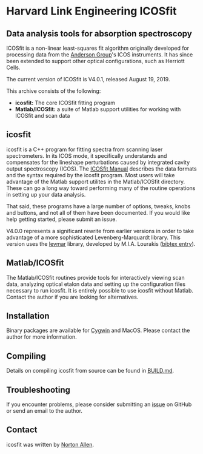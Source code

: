# Harvard Link Engineering ICOSfit
## Data analysis tools for absorption spectroscopy

ICOSfit is a non-linear least-squares fit algorithm originally developed for processing
data from the [Anderson Group](https://www.arp.harvard.edu/)'s ICOS instruments. It has
since been extended to support other optical configurations, such as Herriott Cells.

The current version of ICOSfit is V4.0.1, released August 19, 2019.

This archive consists of the following:
- **icosfit:** The core ICOSfit fitting program
- **Matlab/ICOSfit:** a suite of Matlab support utilities for working with ICOSfit and scan data

## icosfit
icosfit is a C++ program for fitting spectra from scanning laser spectrometers. In its
ICOS mode, it specifically understands and compensates for the lineshape perturbations
caused by integrated cavity output spectroscopy (ICOS). The [ICOSfit
Manual](https://www.arp.harvard.edu/eng/das/manuals/icosfit.html) describes the data
formats and the syntax required by the icosfit program. Most users will take advantage
of the Matlab support utilites in the Matlab/ICOSfit directory. These can go a long
way toward performing many of the routine operations in setting up your data analysis.

That said, these programs have a large number of options, tweaks, knobs and buttons,
and not all of them have been documented. If you would like help getting started,
please submit an issue.

V4.0.0 represents a significant rewrite from earlier versions in order to take
advantage of a more sophisticated Levenberg-Marquardt library. This version uses
the [levmar](http://users.ics.forth.gr/~lourakis/levmar/) library, developed by
M.I.A. Lourakis ([bibtex entry](http://users.ics.forth.gr/~lourakis/levmar/bibentry.html)).

## Matlab/ICOSfit
The Matlab/ICOSfit routines provide tools for interactively viewing scan data,
analyzing optical etalon data and setting up the configuration files necessary
to run icosfit. It is entirely possible to use icosfit without Matlab. Contact
the author if you are looking for alternatives.

## Installation
Binary packages are available for [Cygwin](https://cygwin.com) and MacOS. Please
contact the author for more information.

## Compiling
Details on compiling icosfit from source can be found in
[BUILD.md](https://github.com/nthallen/icosfit/blob/master/BUILD.md).

## Troubleshooting
If you encounter problems, please consider submitting an
[issue](https://github.com/nthallen/icosfit/issues) on GitHub or send an
email to the author.

## Contact
icosfit was written by [Norton Allen](mailto:allen@huarp.harvard.edu).
